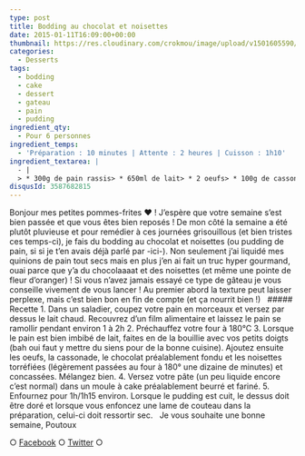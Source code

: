 ```yaml
---
type: post
title: Bodding au chocolat et noisettes
date: 2015-01-11T16:09:00+00:00
thumbnail: https://res.cloudinary.com/crokmou/image/upload/v1501605590/bodding-chocolat-noisette-recette-blog-crokmou-160x107_mende7.jpg
categories: 
  - Desserts
tags: 
  - bodding
  - cake
  - dessert
  - gateau
  - pain
  - pudding
ingredient_qty: 
  - Pour 6 personnes
ingredient_temps: 
  - 'Préparation : 10 minutes | Attente : 2 heures | Cuisson : 1h10'
ingredient_textarea: |
  - |
  > * 300g de pain rassis> * 650ml de lait> * 2 oeufs> * 100g de cassonade> * 100g de chocolat noir dessert> * 50/100g de noisettes
disqusId: 3587682815
---
```


Bonjour mes petites pommes-frites ❤ ! J’espère que votre semaine s’est bien passée et que vous êtes bien reposés ! De mon côté la semaine a été plutôt pluvieuse et pour remédier à ces journées grisouillous (et bien tristes ces temps-ci), je fais du bodding au chocolat et noisettes (ou pudding de pain, si si je t’en avais déjà parlé par -ici-). Non seulement j’ai liquidé mes quinions de pain tout secs mais en plus j’en ai fait un truc hyper gourmand, ouai parce que y’a du chocolaaaat et des noisettes (et même une pointe de fleur d’oranger) ! Si vous n’avez jamais essayé ce type de gâteau je vous conseille vivement de vous lancer ! Au premier abord la texture peut laisser perplexe, mais c’est bien bon en fin de compte (et ça nourrit bien !)   ##### Recette 1\. Dans un saladier, coupez votre pain en morceaux et versez par dessus le lait chaud. Recouvrez d’un film alimentaire et laissez le pain se ramollir pendant environ 1 à 2h 2\. Préchauffez votre four à 180°C 3\. Lorsque le pain est bien imbibé de lait, faites en de la bouillie avec vos petits doigts (bah oui faut y mettre du siens pour de la bonne cuisine). Ajoutez ensuite les oeufs, la cassonade, le chocolat préalablement fondu et les noisettes torréfiées (légèrement passées au four à 180° une dizaine de minutes) et concassées. Mélangez bien. 4\. Versez votre pâte (un peu liquide encore c’est normal) dans un moule à cake préalablement beurré et fariné. 5\. Enfournez pour 1h/1h15 environ. Lorsque le pudding est cuit, le dessus doit être doré et lorsque vous enfoncez une lame de couteau dans la préparation, celui-ci doit ressortir sec.   Je vous souhaite une bonne semaine, Poutoux

○ [Facebook](https://www.facebook.com/crokmou.blog) ○ [Twitter](https://twitter.com/Crokmou) ○